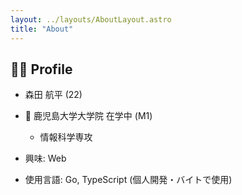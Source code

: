```yaml
---
layout: ../layouts/AboutLayout.astro
title: "About"
---
```


## 👦🏻 Profile

- 森田 航平 (22)

- 🏫 鹿児島大学大学院 在学中 (M1)

  - 情報科学専攻

- 興味: Web

- 使用言語: Go, TypeScript (個人開発・バイトで使用)
